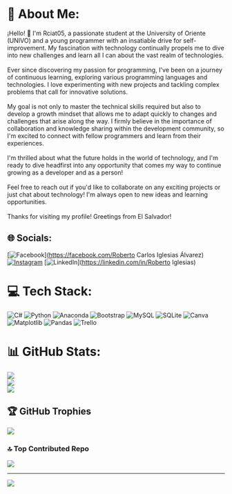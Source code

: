 # 💫 About Me:
¡Hello! 👋 I'm Rciat05, a passionate student at the University of Oriente (UNIVO) and a young programmer with an insatiable drive for self-improvement. My fascination with technology continually propels me to dive into new challenges and learn all I can about the vast realm of technologies.<br><br>Ever since discovering my passion for programming, I've been on a journey of continuous learning, exploring various programming languages and technologies. I love experimenting with new projects and tackling complex problems that call for innovative solutions.<br><br>My goal is not only to master the technical skills required but also to develop a growth mindset that allows me to adapt quickly to changes and challenges that arise along the way. I firmly believe in the importance of collaboration and knowledge sharing within the development community, so I'm excited to connect with fellow programmers and learn from their experiences.<br><br>I'm thrilled about what the future holds in the world of technology, and I'm ready to dive headfirst into any opportunity that comes my way to continue growing as a developer and as a person!<br><br>Feel free to reach out if you'd like to collaborate on any exciting projects or just chat about technology! I'm always open to new ideas and learning opportunities.<br><br>Thanks for visiting my profile!  Greetings from El Salvador!<br>


## 🌐 Socials:
[![Facebook](https://img.shields.io/badge/Facebook-%231877F2.svg?logo=Facebook&logoColor=white)](https://facebook.com/Roberto Carlos Iglesias Álvarez) [![Instagram](https://img.shields.io/badge/Instagram-%23E4405F.svg?logo=Instagram&logoColor=white)](https://instagram.com/rciat055) [![LinkedIn](https://img.shields.io/badge/LinkedIn-%230077B5.svg?logo=linkedin&logoColor=white)](https://linkedin.com/in/Roberto Iglesias) 

# 💻 Tech Stack:
![C#](https://img.shields.io/badge/c%23-%23239120.svg?style=for-the-badge&logo=csharp&logoColor=white) ![Python](https://img.shields.io/badge/python-3670A0?style=for-the-badge&logo=python&logoColor=ffdd54) ![Anaconda](https://img.shields.io/badge/Anaconda-%2344A833.svg?style=for-the-badge&logo=anaconda&logoColor=white) ![Bootstrap](https://img.shields.io/badge/bootstrap-%238511FA.svg?style=for-the-badge&logo=bootstrap&logoColor=white) ![MySQL](https://img.shields.io/badge/mysql-4479A1.svg?style=for-the-badge&logo=mysql&logoColor=white) ![SQLite](https://img.shields.io/badge/sqlite-%2307405e.svg?style=for-the-badge&logo=sqlite&logoColor=white) ![Canva](https://img.shields.io/badge/Canva-%2300C4CC.svg?style=for-the-badge&logo=Canva&logoColor=white) ![Matplotlib](https://img.shields.io/badge/Matplotlib-%23ffffff.svg?style=for-the-badge&logo=Matplotlib&logoColor=black) ![Pandas](https://img.shields.io/badge/pandas-%23150458.svg?style=for-the-badge&logo=pandas&logoColor=white) ![Trello](https://img.shields.io/badge/Trello-%23026AA7.svg?style=for-the-badge&logo=Trello&logoColor=white)
# 📊 GitHub Stats:
![](https://github-readme-stats.vercel.app/api?username=Rciat05&theme=algolia&hide_border=false&include_all_commits=false&count_private=false)<br/>
![](https://github-readme-streak-stats.herokuapp.com/?user=Rciat05&theme=algolia&hide_border=false)<br/>
![](https://github-readme-stats.vercel.app/api/top-langs/?username=Rciat05&theme=algolia&hide_border=false&include_all_commits=false&count_private=false&layout=compact)

## 🏆 GitHub Trophies
![](https://github-profile-trophy.vercel.app/?username=Rciat05&theme=darkhub&no-frame=false&no-bg=false&margin-w=4)

### 🔝 Top Contributed Repo
![](https://github-contributor-stats.vercel.app/api?username=Rciat05&limit=5&theme=dark&combine_all_yearly_contributions=true)

---
[![](https://visitcount.itsvg.in/api?id=Rciat05&icon=8&color=6)](https://visitcount.itsvg.in)

<!-- Proudly created with GPRM ( https://gprm.itsvg.in ) -->
